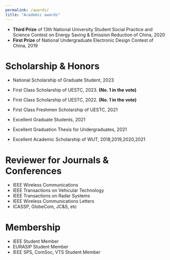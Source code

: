 ```yaml
---
permalink: /awards/
title: "Academic awards"
---
```


- **Third Prize** of 13th National University Student Social Practice and Science Contest on Energy Saving & Emission Reduction of China, 2020<a href="{{ post.link }}"><i class="http://www.jienengjianpai.org/Article.asp?ID=219" aria-hidden="true"></i></a>
- **First Prize** of National Undergraduate Electronic Design Contest of China, 2019

# Scholarship & Honors

- National Scholarship of Graduate Student, 2023
- First Class Scholarship of UESTC, 2023. **(No. 1 in the vote)**
- First Class Scholarship of UESTC, 2022. **(No. 1 in the vote)**

- First Class Freshmen Scholarship of UESTC, 2021
- Excellent Graduate Students, 2021
- Excellent Graduation Thesis for Undergraduates, 2021
- Excellent Academic Scholarship of WUT, 2018,2019,2020,2021

# Reviewer for Journals & Conferences

- IEEE Wireless Communications
- IEEE Transactions on Vehicular Technology
- IEEE Transactions on Radar Systems
- IEEE Wireless Communications Letters
- ICASSP, GlobeCom, JC&S, etc

# Membership

- IEEE Student Member
- EURASIP Student Member
- IEEE SPS, ComSoc, VTS Student Member
